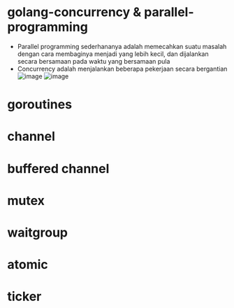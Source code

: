 ﻿# golang-concurrency & parallel-programming
- Parallel programming sederhananya adalah memecahkan suatu masalah dengan cara membaginya menjadi yang lebih kecil, dan dijalankan secara bersamaan pada waktu yang bersamaan pula
- Concurrency adalah menjalankan beberapa pekerjaan secara bergantian
![image](https://user-images.githubusercontent.com/49135753/223047402-475d8358-802c-4b2d-ba6f-2db867e4945b.png)
![image](https://user-images.githubusercontent.com/49135753/223047500-6b52db64-72cd-4f8c-be99-dae68748f6e0.png)


# goroutines
# channel
# buffered channel
# mutex
# waitgroup
# atomic
# ticker

